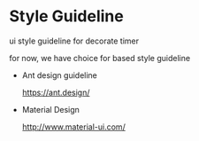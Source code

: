 # Style Guideline

ui style guideline for decorate timer

for now, we have choice for based style guideline
- Ant design guideline

  https://ant.design/
- Material Design

  http://www.material-ui.com/


